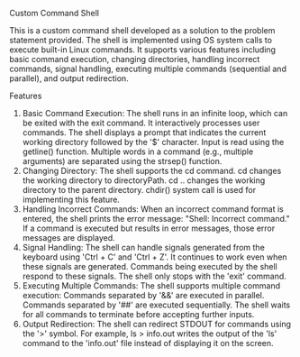 
Custom Command Shell

This is a custom command shell developed as a solution to the problem statement provided. The shell is implemented using OS system calls to execute built-in Linux commands. It supports various features including basic command execution, changing directories, handling incorrect commands, signal handling, executing multiple commands (sequential and parallel), and output redirection.

Features
1. Basic Command Execution:
The shell runs in an infinite loop, which can be exited with the exit command.
It interactively processes user commands.
The shell displays a prompt that indicates the current working directory followed by the '$' character.
Input is read using the getline() function.
Multiple words in a command (e.g., multiple arguments) are separated using the strsep() function.
2. Changing Directory:
The shell supports the cd command.
cd <directoryPath> changes the working directory to directoryPath.
cd .. changes the working directory to the parent directory.
chdir() system call is used for implementing this feature.
3. Handling Incorrect Commands:
When an incorrect command format is entered, the shell prints the error message: "Shell: Incorrect command."
If a command is executed but results in error messages, those error messages are displayed.
4. Signal Handling:
The shell can handle signals generated from the keyboard using 'Ctrl + C' and 'Ctrl + Z'.
It continues to work even when these signals are generated.
Commands being executed by the shell respond to these signals.
The shell only stops with the 'exit' command.
5. Executing Multiple Commands:
The shell supports multiple command execution:
Commands separated by '&&' are executed in parallel.
Commands separated by '##' are executed sequentially.
The shell waits for all commands to terminate before accepting further inputs.
6. Output Redirection:
The shell can redirect STDOUT for commands using the '>' symbol.
For example, ls > info.out writes the output of the 'ls' command to the 'info.out' file instead of displaying it on the screen.
